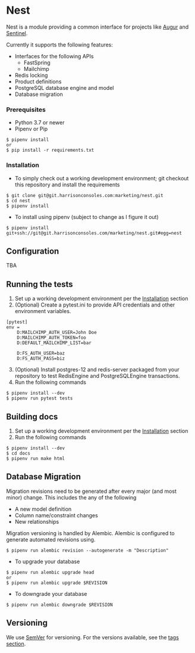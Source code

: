 # Nest
Nest is a module providing a common interface for projects like 
[Augur]() and [Sentinel](https://git.harrisonconsoles.com/marketing/sentinel).

Currently it supports the following features:

- Interfaces for the following APIs
  - FastSpring
  - Mailchimp
- Redis locking
- Product definitions
- PostgreSQL database engine and model
- Database migration

### Prerequisites

- Python 3.7 or newer
- Pipenv or Pip

```
$ pipenv install
or
$ pip install -r requirements.txt
```

### Installation

- To simply check out a working development environment; git checkout this 
repository and install the requirements
```
$ git clone git@git.harrisonconsoles.com:marketing/nest.git
$ cd nest
$ pipenv install
```

- To install using pipenv (subject to change as I figure it out)
```
$ pipenv install git+ssh://git@git.harrisonconsoles.com/marketing/nest.git#egg=nest
```

## Configuration

TBA

## Running the tests

1. Set up a working development environment per the 
[Installation](#Installation) section
2. (Optional) Create a pytest.ini to provide API credentials and other 
environment variables.
```
[pytest]
env =
    D:MAILCHIMP_AUTH_USER=John Doe
    D:MAILCHIMP_AUTH_TOKEN=foo
    D:DEFAULT_MAILCHIMP_LIST=bar

    D:FS_AUTH_USER=baz
    D:FS_AUTH_PASS=biz

```
3. (Optional) Install postgres-12 and redis-server packaged from your 
repository to test RedisEngine and PostgreSQLEngine transactions.
4. Run the following commands
```
$ pipenv install --dev
$ pipenv run pytest tests
```

## Building docs

1. Set up a working development environment per the 
[Installation](#Installation) section
2. Run the following commands
```
$ pipenv install --dev
$ cd docs
$ pipenv run make html
```

## Database Migration

Migration revisions need to be generated after every major (and most minor) 
change. This includes the any of the following

- A new model definition
- Column name/constraint changes
- New relationships

Migration versioning is handled by Alembic. Alembic is configured to generate 
automated revisions using.
```
$ pipenv run alembic revision --autogenerate -m "Description"
```


- To upgrade your database
```
$ pipenv run alembic upgrade head
or
$ pipenv run alembic upgrade $REVISION
```
- To downgrade your database
```
$ pipenv run alembic downgrade $REVISION
```

## Versioning

We use [SemVer](http://semver.org/) for versioning. For the versions available, 
see the [tags section](https://git.harrisonconsoles.com/marketing/nest/-/tags). 